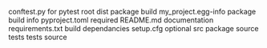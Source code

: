 conftest.py for pytest root
dist package build
my_project.egg-info package build info
pyproject.toml required
README.md documentation
requirements.txt build dependancies
setup.cfg optional
src package source
tests tests source
